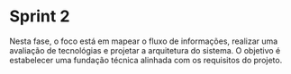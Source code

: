 # Sprint 2

Nesta fase, o foco está em mapear o fluxo de informações, realizar uma avaliação de tecnológias e projetar a arquitetura do sistema. O objetivo é estabelecer uma fundação técnica alinhada com os requisitos do projeto.


